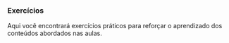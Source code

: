 ### Exercícios

Aqui você encontrará exercícios práticos para reforçar o aprendizado dos conteúdos abordados nas aulas.